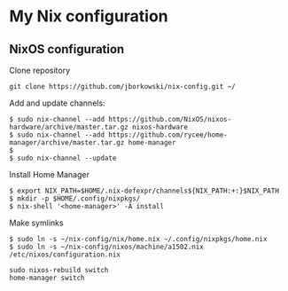 # My Nix configuration

## NixOS configuration
Clone repository 
```
git clone https://github.com/jborkowski/nix-config.git ~/
```
Add and update channels:
```
$ sudo nix-channel --add https://github.com/NixOS/nixos-hardware/archive/master.tar.gz nixos-hardware
$ sudo nix-channel --add https://github.com/rycee/home-manager/archive/master.tar.gz home-manager
$ 
$ sudo nix-channel --update
```
Install Home Manager
```
$ export NIX_PATH=$HOME/.nix-defexpr/channels${NIX_PATH:+:}$NIX_PATH
$ mkdir -p $HOME/.config/nixpkgs/
$ nix-shell '<home-manager>' -A install
```
Make symlinks
```
$ sudo ln -s ~/nix-config/nix/home.nix ~/.config/nixpkgs/home.nix
$ sudo ln -s ~/nix-config/nixos/machine/a1502.nix /etc/nixos/configuration.nix
```

```
sudo nixos-rebuild switch
home-manager switch
```


